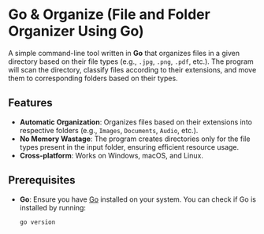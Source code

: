 # Go & Organize (File and Folder Organizer Using Go)

A simple command-line tool written in **Go** that organizes files in a given directory based on their file types (e.g., `.jpg`, `.png`, `.pdf`, etc.). The program will scan the directory, classify files according to their extensions, and move them to corresponding folders based on their types.

## Features

- **Automatic Organization**: Organizes files based on their extensions into respective folders (e.g., `Images`, `Documents`, `Audio`, etc.).
- **No Memory Wastage**: The program creates directories only for the file types present in the input folder, ensuring efficient resource usage.
- **Cross-platform**: Works on Windows, macOS, and Linux.

## Prerequisites
- **Go**: Ensure you have [Go](https://golang.org/dl/) installed on your system. You can check if Go is installed by running:
  ```bash
  go version
